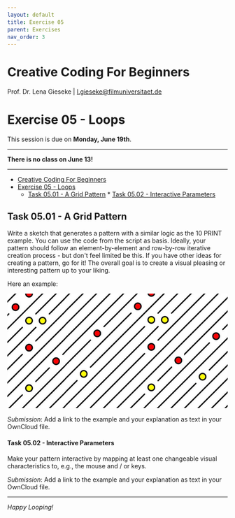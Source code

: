 ```yaml
---
layout: default
title: Exercise 05
parent: Exercises
nav_order: 3
---
```


# Creative Coding For Beginners
  
Prof. Dr. Lena Gieseke \| l.gieseke@filmuniversitaet.de  
  
  
# Exercise 05 - Loops

This session is due on **Monday, June 19th**.  

---

**There is no class on June 13!**

---

* [Creative Coding For Beginners](#creative-coding-for-beginners)
* [Exercise 05 - Loops](#exercise-05---loops)
    * [Task 05.01 - A Grid Pattern](#task-0501---a-grid-pattern)
            * [Task 05.02 - Interactive Parameters](#task-0502---interactive-parameters)


## Task 05.01 - A Grid Pattern

Write a sketch that generates a pattern with a similar logic as the 10 PRINT example. You can use the code from the script as basis. Ideally, your pattern should follow an element-by-element and row-by-row iterative creation process - but don't feel limited be this. If you have other ideas for creating a pattern, go for it! The overall goal is to create a visual pleasing or interesting pattern up to your liking.  

Here an example:

![pattern_01](img/pattern_01.png)

*Submission*: Add a link to the example and your explanation as text in your OwnCloud file.

#### Task 05.02 - Interactive Parameters

Make your pattern interactive by mapping at least one changeable visual characteristics to, e.g., the mouse and / or keys.

*Submission*: Add a link to the example and your explanation as text in your OwnCloud file.


---

*Happy Looping!*

